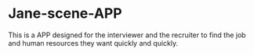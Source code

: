 # Jane-scene-APP
This is a APP designed for the interviewer and the recruiter to find the job and human resources they want quickly and quickly.
